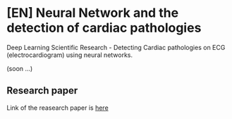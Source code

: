 # [EN] Neural Network and the detection of cardiac pathologies
Deep Learning Scientific Research - Detecting Cardiac pathologies on ECG (electrocardiogram) using neural networks.

(soon ...)

## Research paper 

Link of the reasearch paper is [here](./REPORT.pdf)
